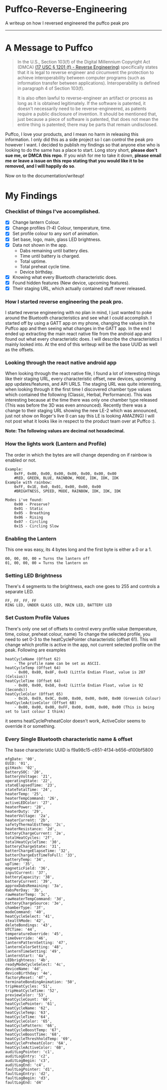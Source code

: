 
# Puffco-Reverse-Engineering
A writeup on how I reversed engineered the puffco peak pro

------
# A Message to Puffco
>In the U.S., Section 103(f) of the Digital Millennium Copyright Act (DMCA) [(17 USC § 1201 (f) - Reverse Engineering)](https://www.law.cornell.edu/uscode/text/17/1201) specifically states that it is legal to reverse engineer and circumvent the protection to achieve interoperability between computer programs (such as information transfer between applications). Interoperability is defined in paragraph 4 of Section 103(f).
>
>It is also often lawful to reverse-engineer an artifact or process as long as it is obtained legitimately. If the software is patented, it doesn't necessarily need to be reverse-engineered, as patents require a public disclosure of invention. It should be mentioned that, just because a piece of software is patented, that does not mean the entire thing is patented; there may be parts that remain undisclosed.


Puffco, I love your products, and I mean no harm in releasing this information. I only did this as a side project so I can control the peak pro however I want. I decided to publish my findings so that anyone else who is looking to do the same has a place to start. Long story short, __please don't sue me, or DMCA this repo__. If you wish for me to take it down, __please email me or leave a issue on this repo stating that you would like it to be removed, and I will happily do so__.

Now on to the documentation/writeup!
# My Findings
### Checklist of things I've accomplished.
- [x] Change lantern Colour.
- [x] Change profiles (1-4) Colour, temperature, time.
- [x] Set profile colour to any sort of animation.
- [x] Set base, logo, main, glass LED brightness.
- [x] Data not shown in the app.
	- Dabs remaining until battery dies.
	- Time until battery is charged.
	- Total uptime.
	- Total preheat cycle time.
	- Device birthday.
- [x] Knowing what every Bluetooth characteristic does.
- [x] Found hidden features (New device, upcoming features).
- [x] Their staging URL, which actually contained stuff never released.

### How I started reverse engineering the peak pro.
I started reverse engineering with no plan in mind, I just wanted to poke around the Bluetooth characteristics and see what I could accomplish. I started off by using a GATT app on my phone, changing the values in the Puffco app and then seeing what changes in the GATT app. In the end I ended up extracting the main react native file from the android app and found out what every characteristic does. I will describe the characteristics I mainly looked into. At the end of this writeup will be the base UUID as well as the offsets.

### Looking through the react native android app
When looking through the react native file, I found a lot of interesting things like their staging URL, every characteristic offset, new devices, upcoming app updates/features, and API URLS. The staging URL was quite interesting, when looking through it the first time I discovered chamber type values which contained the following (Classic, Herbal, Performance). This was interesting because at the time there was only one chamber type released (This was before the 3D was even announced). Recently there was a change to their staging URL showing the new LE-2 which was announced, just not show on Roger's live (I can say this LE is looking AMAZING) I will not post what it looks like in respect to the product team over at Puffco :). 

**Note: The following values are decimal not hexadecimal.**

###  How the lights work (Lantern and Profile)
The order in which the bytes are will change depending on if rainbow is enabled or not.

    Example:
    	0xFF, 0x00, 0x00, 0x00, 0x00, 0x00, 0x00, 0x00 
    	#RED, GREEN, BLUE, RAINBOW, MODE, IDK, IDK, IDK
    Example with rainbow:
    	0xFF, 0x1E, 0x0, 0x01, 0x00, 0x00, 0x00
    	#BRIGHTNESS, SPEED, MODE, RAINBOW, IDK, IDK, IDK
    	
    Modes i've found:
	    0x00 - Preserve?
	    0x01 - Static
	    0x05 - Breathing
	    0x06 - Rising
	    0x07 - Circling
	    0x15 - Circling Slow
### Enabling the Lantern
This one was easy, its 4 bytes long and the first byte is either a 0 or a 1.

    00, 00, 00, 00 = Turns the lantern off
    01, 00, 00, 00 = Turns the lantern on

### Setting LED Brightness
There's 4 segments to the brightness, each one goes to 255 and controls a separate LED. 

    FF, FF, FF, FF
    RING LED, UNDER GLASS LED, MAIN LED, BATTERY LED

### Set Custom Profile Values
There's only one set of offsets to control every profile value (temperature, time, colour, preheat colour, name)
To change the selected profile, you need to set 0-3 to the heatCyclePointer characteristic (offset 61). This will change which profile is active in the app, not current selected profile on the peak.
Following are examples

    heatCycleName (Offset 62)
    	- The profile name can be set as ASCII.
    heatCycleTemp (Offset 64)
    	- 0x00, 0x80, 0x8F, 0x43 (Little Endian Float, value is 287 (Celsius))
    heatCycleTime (Offset 64)
    	- 0x00, 0x00, 0xb8, 0x42 (Little Endian Float, value is 92 (Seconds))
    heatCycleColor (Offset 65)
    	- 0x16, 0xE9, 0x9C, 0x00, 0x00, 0x00, 0x00, 0x00 (Greenish Colour)
    heatCycleActiveColor (Offset 6B)
    	- 0x00, 0x00, 0x00, 0xFF, 0x00, 0x00, 0x00, 0x00 (This is being set to last colour I think)
it seems heatCyclePreheatColor doesn't work, ActiveColor seems to override it or something.



	    
	
	




### Every Single Bluetooth characteristic name & offset
The base characteristic UUID is f9a98c15-c651-4f34-b656-d100bf5800

    mfgDate: '00',
    EUID: '01',
    gitHash: '02',
    batterySOC: '20',
    batteryVoltage: '21',
    operatingState: '22',
    stateElapsedTime: '23',
    stateTotalTime: '24',
    heaterTemp: '25',
    heaterTempCommand: '26',
    activeLEDColor: '27',
    heaterPower: '28',
    heaterDuty: '29',
    heaterVoltage: '2a',
    heaterCurrent: '2b',
    safetyThermalEstTemp: '2c',
    heaterResistance: '2d',
    batteryChargeCurrent: '2e',
    totalHeatCycles: '2f',
    totalHeatCycleTime: '30',
    batteryChargeState: '31',
    batterChargeElapseTime: '32',
    batterChargeEstTimeToFull: '33',
    batteryTemp: '34',
    upTime: '35',
    magneticField: '36',
    inputCurrent: '37',
    batteryCapacity: '38',
    batteryCurrent: '39',
    approxDabsRemaining: '3a',
    dabsPerDay: '3b',
    rawHeaterTemp: '3c',
    rawHeaterTempCommand: '3d',
    batteryChargeSource: '3e',
    chamberType: '3f',
    modeCommand: '40',
    heatCycleSelect: '41',
    stealthMode: '42',
    deleteBondings: '43',
    UTCTime: '44',
    temperatureOverride: '45',
    timeOverride: '46',
    lanternPatternSetting: '47',
    lanternColorSetting: '48',
    lanternTimeSetting: '49',
    lanternStart: '4a',
    LEDbrightness: '4b',
    readyModeCycleSelect: '4c',
    deviceName: '4d',
    deviceBirthday: '4e',
    factoryReset: '4f',
    terminateBondingAnimation: '50',
    tripHeatCycles: '51',
    tripHeatCycleTime: '52',
    previewColor: '53',
    heatCycleCount: '60',
    heatCyclePointer: '61',
    heatCycleName: '62',
    heatCycleTemp: '63',
    heatCycleTime: '64',
    heatCycleColor: '65',
    heatCyclePattern: '66',
    heatCycleBoostTemp: '67',
    heatCycleBoostTime: '68',
    heatCycleThreshholdTemp: '69',
    heatCyclePreheatColor: '6A',
    heatCycleActiveColor: '6B',
    auditLogPointer: 'c1',
    auditLogEntry: 'c2',
    auditLogBegin: 'c3',
    auditLogEnd: 'c4',
    faultLogPointer: 'd1',
    faultLogEntry: 'd2',
    faultLogBegin: 'd3',
    faultLogEnd: 'd4'

	
